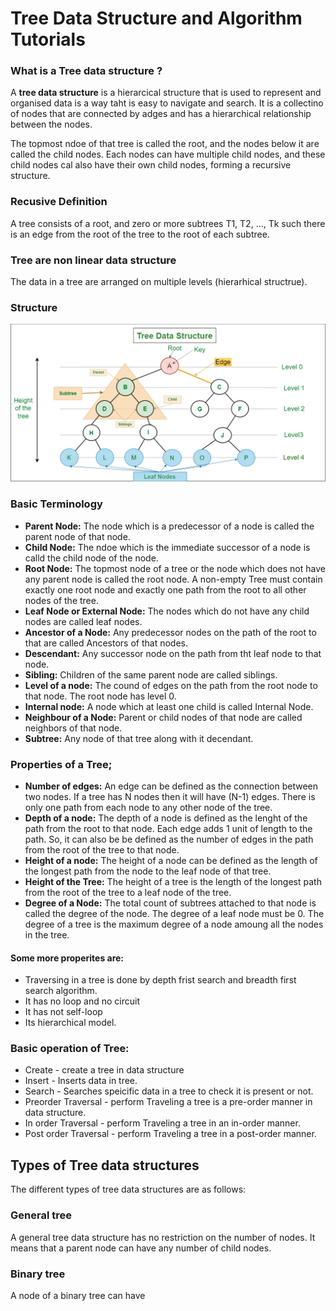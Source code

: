 # Tree Data Structure and Algorithm Tutorials

### What is a Tree data structure ?

A **tree data structure** is a hierarcical structure that is used to represent and organised data is a way taht is easy to navigate and search. It is a collectino of nodes that are connected by adges and has a hierarchical relationship between the nodes. 

The topmost ndoe of that tree is called the root, and the nodes below it are called the child nodes. Each nodes can have multiple child nodes, and these child nodes cal also have their own child nodes, forming a recursive structure.

### Recusive Definition

A tree consists of a root, and zero or more subtrees T1, T2, ..., Tk such there is an edge from the root of the tree to the root of each subtree.


### Tree are non linear data structure

The data in a tree are arranged on  multiple levels (hierarhical structrue).

### Structure

![image not found](TreeDataStructure.png "Binary Tree")

### Basic Terminology

- **Parent Node:** The node which is a predecessor of a node is called the parent node of that node.
- **Child Node:** The ndoe which is the immediate successor of a node is calld the child node of the node.
- **Root Node:** The topmost node of a tree or  the node which does not have any parent node is called the root node. A non-empty Tree must contain exactly one root node and exactly one path from the root to all other nodes of the tree.
- **Leaf Node or External Node:** The nodes which do not have any child nodes are called leaf nodes.
- **Ancestor of a Node:** Any predecessor nodes on the path of the root to that are called Ancestors of that nodes.
- **Descendant:** Any successor node on the path from tht leaf node to that node.
- **Sibling:** Children of the same parent node are called siblings.
- **Level of a node:** The cound of edges on the path from the root node to that node. The root node has level 0.
- **Internal node:** A node which at least one child is called Internal Node.
- **Neighbour of a Node:** Parent or child nodes of that node are called neighbors of that node.
- **Subtree:** Any node of that tree along with it decendant.

### Properties of a Tree;

- **Number of edges:** An edge can be defined as the connection between two nodes. If a tree has N nodes then it will have (N-1) edges. There is only one path from each node to any other node of the tree.
- **Depth of a node:** The depth of a node is defined as the lenght of the path from the root to that node. Each edge adds 1 unit of length to the path. So, it can also be be defined as the number of edges in the path from the root of the tree to that node.
- **Height of a node:** The height of a node can be defined as the length of the longest path from the node to the leaf node of that tree.
- **Height of the Tree:** The height of a tree is the length of the longest path from the root of the tree to a leaf node of the tree.
- **Degree of a Node:** The total count of subtrees attached to that node is called the degree of the node. The degree of a leaf node must be 0. The degree of a tree is the maximum degree of a node amoung all the nodes in the tree.

#### Some more properites are:

- Traversing in a tree is done by depth frist search and breadth first search algorithm.
- It has no loop and no circuit
- It has not self-loop
- Its hierarchical model.

### Basic operation of Tree:

- Create - create a tree in data structure
- Insert - Inserts data in tree.
- Search - Searches speicific data in a tree to check it is present or not.
- Preorder Traversal - perform Traveling a tree is a pre-order manner in data structure.
- In order Traversal - perform Traveling a tree in an in-order manner.
- Post order Traversal - perform Traveling a tree in a post-order manner.


## Types of Tree data structures

The different types of tree data structures are as follows:

### General tree 

A general tree data structure has no restriction on the number of nodes. It means that a parent node can have any number of child nodes.

### Binary tree 

A node of a binary tree can have
